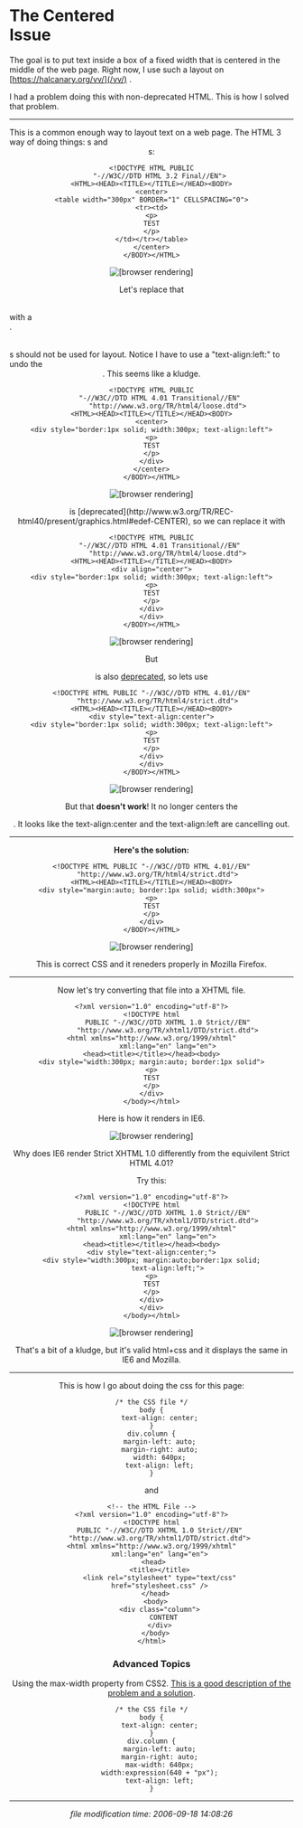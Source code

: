 The Centered <div> Issue
========================

The goal is to put text inside a box of a fixed width that is centered in the middle of the web page. Right now, I use such a layout on [https://halcanary.org/vv/](/vv/) .

I had a problem doing this with non-deprecated HTML. This is how I solved that problem.

* * *

This is a common enough way to layout text on a web page. The HTML 3 way of doing things: <table>s and <center>s:

    
    <!DOCTYPE HTML PUBLIC
    	"-//W3C//DTD HTML 3.2 Final//EN">
    <HTML><HEAD><TITLE></TITLE></HEAD><BODY>
    <center>
    <table width="300px" BORDER="1" CELLSPACING="0">
    <tr><td>
    <p>
    TEST
    </p>
    </td></tr></table>
    </center>
    </BODY></HTML>
    

![[browser rendering]](/images/centered-div-1.png)

Let's replace that <table> with a <div>. <table>s should not be used for layout. Notice I have to use a "text-align:left:" to undo the <center>. This seems like a kludge.

    
    <!DOCTYPE HTML PUBLIC
    	"-//W3C//DTD HTML 4.01 Transitional//EN"
            "http://www.w3.org/TR/html4/loose.dtd">
    <HTML><HEAD><TITLE></TITLE></HEAD><BODY>
    <center>
    <div style="border:1px solid; width:300px; text-align:left">
    <p>
    TEST
    </p>
    </div>
    </center>
    </BODY></HTML>
    

![[browser rendering]](/images/centered-div-2.png)

<center> is [deprecated](http://www.w3.org/TR/REC-html40/present/graphics.html#edef-CENTER), so we can replace it with <div align="center">

    
    <!DOCTYPE HTML PUBLIC
    	"-//W3C//DTD HTML 4.01 Transitional//EN"
            "http://www.w3.org/TR/html4/loose.dtd">
    <HTML><HEAD><TITLE></TITLE></HEAD><BODY>
    <div align="center">
    <div style="border:1px solid; width:300px; text-align:left">
    <p>
    TEST
    </p>
    </div>
    </div>
    </BODY></HTML>
    

![[browser rendering]](/images/centered-div-3.png)

But <div align="???"> is also [deprecated](http://www.w3.org/TR/REC-html40/present/graphics.html#h-15.1.2), so lets use <div style="text-align:center">

    
    <!DOCTYPE HTML PUBLIC "-//W3C//DTD HTML 4.01//EN"
       "http://www.w3.org/TR/html4/strict.dtd">
    <HTML><HEAD><TITLE></TITLE></HEAD><BODY>
    <div style="text-align:center">
    <div style="border:1px solid; width:300px; text-align:left">
    <p>
    TEST
    </p>
    </div>
    </div>
    </BODY></HTML>
    

![[browser rendering]](/images/centered-div-4.png)

But that **doesn't work**! It no longer centers the <div>. It looks like the text-align:center and the text-align:left are cancelling out.

* * *

**Here's the solution:**

    
    <!DOCTYPE HTML PUBLIC "-//W3C//DTD HTML 4.01//EN"
       "http://www.w3.org/TR/html4/strict.dtd">
    <HTML><HEAD><TITLE></TITLE></HEAD><BODY>
    <div style="margin:auto; border:1px solid; width:300px">
    <p>
    TEST
    </p>
    </div>
    </BODY></HTML>
    

![[browser rendering]](/images/centered-div-5.png)

This is correct CSS and it reneders properly in Mozilla Firefox.

* * *

Now let's try converting that file into a XHTML file.

    
    <?xml version="1.0" encoding="utf-8"?>
    <!DOCTYPE html
            PUBLIC "-//W3C//DTD XHTML 1.0 Strict//EN"
            "http://www.w3.org/TR/xhtml1/DTD/strict.dtd">
    <html xmlns="http://www.w3.org/1999/xhtml"
            xml:lang="en" lang="en">
    <head><title></title></head><body>
    <div style="width:300px; margin:auto; border:1px solid">
    <p>
    TEST
    </p>
    </div>
    </body></html>
    

Here is how it renders in IE6.

![[browser rendering]](/images/centered-div-7-ie.png)

Why does IE6 render Strict XHTML 1.0 differently from the equivilent Strict HTML 4.01?

Try this:

    
    <?xml version="1.0" encoding="utf-8"?>
    <!DOCTYPE html
            PUBLIC "-//W3C//DTD XHTML 1.0 Strict//EN"
            "http://www.w3.org/TR/xhtml1/DTD/strict.dtd">
    <html xmlns="http://www.w3.org/1999/xhtml"
            xml:lang="en" lang="en">
    <head><title></title></head><body>
    <div style="text-align:center;">
    <div style="width:300px; margin:auto;border:1px solid;
            text-align:left;">
    <p>
    TEST
    </p>
    </div>
    </div>
    </body></html>
    

![[browser rendering]](/images/centered-div-8-ie.png)

That's a bit of a kludge, but it's valid html+css and it displays the same in IE6 and Mozilla.

* * *

This is how I go about doing the css for this page:

    
    /* the CSS file */
    body {
    	text-align: center;
    }
    div.column {
    	margin-left: auto;
    	margin-right: auto;
    	width: 640px;
    	text-align: left;
    }
    

and

    
    <!-- the HTML File -->
    <?xml version="1.0" encoding="utf-8"?>
    <!DOCTYPE html
    	PUBLIC "-//W3C//DTD XHTML 1.0 Strict//EN"
    	"http://www.w3.org/TR/xhtml1/DTD/strict.dtd">
    <html xmlns="http://www.w3.org/1999/xhtml"
    	xml:lang="en" lang="en">
     <head>
        <title></title>
        <link rel="stylesheet" type="text/css"
    	href="stylesheet.css" />
      </head>
      <body>
        <div class="column">
          CONTENT
        </div>
      </body>
    </html>
    

### Advanced Topics

Using the max-width property from CSS2. [This is a good description of the problem and a solution](http://www.svendtofte.com/code/max_width_in_ie/).

    
    /* the CSS file */
    body {
    	text-align: center;
    }
    div.column {
    	margin-left: auto;
    	margin-right: auto;
    	max-width: 640px;
    	width:expression(640 + "px");
    	text-align: left;
    }
    

* * *

<div class="rightside"><em>file modification time: 2006-09-18 14:08:26</em></div>
